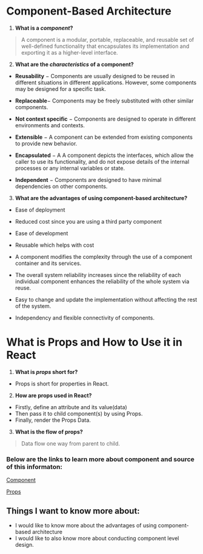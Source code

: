 # Component-Based Architecture
1. **What is a *component*?**
>A component is a modular, portable, replaceable, and reusable set of well-defined functionality that encapsulates its implementation and exporting it as a higher-level interface.

2.  **What are the *characteristics* of a component?**
 - **Reusability** − Components are usually designed to be reused in different situations in different applications. However, some components may be designed for a specific task.

- **Replaceable**− Components may be freely substituted with other similar components.

- **Not context specific** − Components are designed to operate in different environments and contexts.

- **Extensible** − A component can be extended from existing components to provide new behavior.

- **Encapsulated** − A A component  depicts the interfaces, which allow the caller to use its functionality, and do not expose details of the internal processes or any internal variables or state.

- **Independent** − Components are designed to have minimal dependencies on other components.

3. **What are the advantages of using component-based architecture?**

- Ease of deployment 

- Reduced cost since you are using a third party component

- Ease of development 

- Reusable which helps with cost

- A component modifies the complexity through the use of a component container and its services.

- The overall system reliability increases since the reliability of each individual component enhances the reliability of the whole system via reuse.

- Easy to change and update the implementation without affecting the rest of the system.

- Independency and flexible connectivity of components. 




# What is Props and How to Use it in React

1. **What is *props* short for?**
- Props is short for properties in React.


2. **How are props used in React?**
- Firstly, define an attribute and its value(data)
- Then pass it to child component(s) by using Props.
- Finally, render the Props Data.


3. **What is the flow of props?**
> Data flow one way from parent to child. 

### Below are the links to learn more about component and source of this informaton:
[Component](https://www.tutorialspoint.com/software_architecture_design/component_based_architecture.htm) 

[Props](https://itnext.io/what-is-props-and-how-to-use-it-in-react-da307f500da0)


## Things I want to know more about:

- I would like to know more about the advantages of using component-based architecture
- I would like to also know more about conducting component level design.
